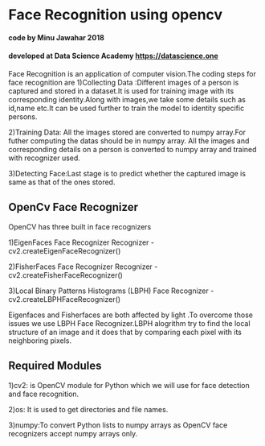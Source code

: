 # Face Recognition using opencv
#### code by Minu Jawahar 2018
#### developed at Data Science Academy https://datascience.one

Face Recognition is an application of computer vision.The coding steps for face recognition are 
  1)Collecting Data :Different images of a person is captured and stored in a dataset.It is used for training image with its corresponding identity.Along with images,we take some details such as id,name etc.It can be used further to train the model to identity specific persons.
  
  2)Training Data: All the images stored are converted to numpy array.For futher computing the datas should be in numpy array.
   All the images and corresponding details on a person is converted to numpy array and trained with recognizer used.
   
  3)Detecting Face:Last stage is to predict whether the captured image is same as that of the ones stored.
  
  ## OpenCv Face Recognizer
  OpenCV has three built in face recognizers 
  
  1)EigenFaces Face Recognizer Recognizer -  cv2.createEigenFaceRecognizer()
  
  2)FisherFaces Face Recognizer Recognizer - cv2.createFisherFaceRecognizer()
  
  3)Local Binary Patterns Histograms (LBPH) Face Recognizer - cv2.createLBPHFaceRecognizer()
  
 Eigenfaces and Fisherfaces are both affected by light .To overcome those issues we use LBPH Face Recognizer.LBPH alogrithm try to find the local structure of an image and it does that by comparing each pixel with its neighboring pixels.
 
 ## Required Modules
  
  1)cv2: is OpenCV module for Python which we will use for face detection and face recognition.
  
  2)os: It is used to get directories and file names.
  
  3)numpy:To convert Python lists to numpy arrays as OpenCV face recognizers accept numpy arrays only.
